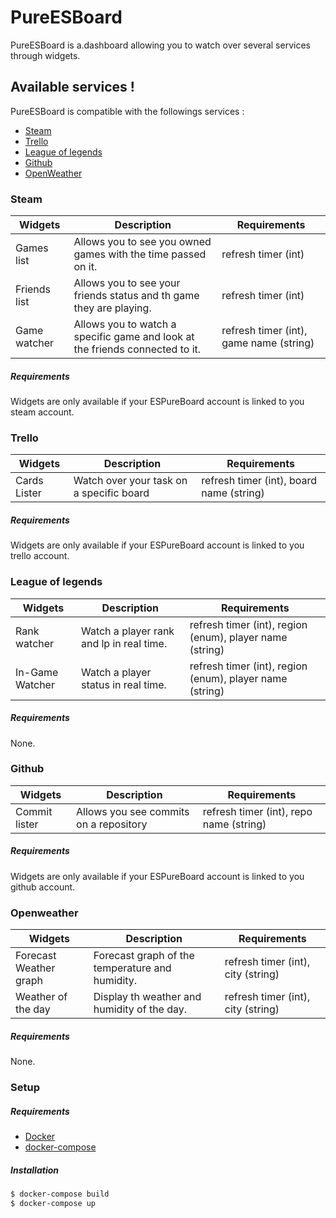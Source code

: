 # PureESBoard

PureESBoard is a.dashboard allowing you to watch over several services through widgets. 

## Available services !

PureESBoard is compatible with the followings services :

* [Steam](https://store.steampowered.com/)
* [Trello](https://trello.com/)
* [League of legends](https://eune.leagueoflegends.com/en/)
* [Github](https://github.com/)
* [OpenWeather](https://openweathermap.org/)

### Steam

| Widgets | Description | Requirements |
| ------ | --------- | ------ |
| Games list |  Allows you to see you owned games with the time passed on it.| refresh timer (int) |
| Friends list |  Allows you to see your friends status and th game they are playing.| refresh timer (int) |
| Game watcher | Allows you to watch a specific game and look at the friends connected to it.  |  refresh timer (int), game name (string) |

##### Requirements
Widgets are only available if your ESPureBoard account is linked to you steam account.

### Trello
| Widgets | Description | Requirements |
| ------ | --------- | ------ |
| Cards Lister |  Watch over your task on a specific board | refresh timer (int), board name (string) |

##### Requirements
Widgets are only available if your ESPureBoard account is linked to you trello account.

### League of legends
| Widgets | Description | Requirements |
| ------ | --------- | ------ |
| Rank watcher |  Watch a player rank and lp in real time.| refresh timer (int), region (enum), player name (string) |
| In-Game Watcher |  Watch a player status in real time.| refresh timer (int), region (enum), player name (string) |
##### Requirements
None.

### Github

| Widgets | Description | Requirements |
| ------ | --------- | ------ |
| Commit lister | Allows you see commits on a repository  | refresh timer (int), repo name (string) |

##### Requirements
Widgets are only available if your ESPureBoard account is linked to you github account.

### Openweather
| Widgets | Description | Requirements |
| ------ | --------- | ------ |
| Forecast Weather graph |  Forecast graph of the temperature and humidity.| refresh timer (int), city (string) |
| Weather of the day |  Display th weather and humidity of the day.| refresh timer (int), city (string) |

##### Requirements
None.

### Setup

##### Requirements
* [Docker](https://www.docker.com/)
* [docker-compose](https://docs.docker.com/compose/)

##### Installation          
```sh
$ docker-compose build
$ docker-compose up
```
